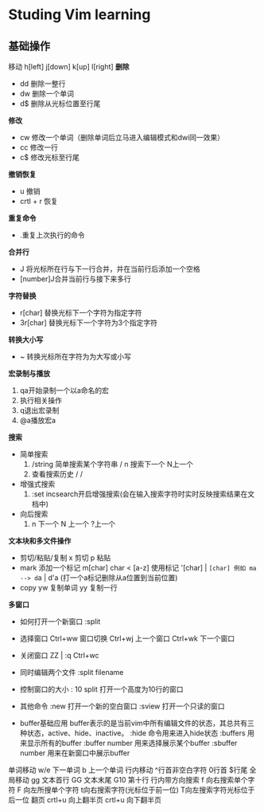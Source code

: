 # Studing Vim learning #

## 基础操作 ##

移动 h[left] j[down] k[up] l[right]
**删除** 

+ dd 删除一整行
+ dw 删除一个单词
+ d$ 删除从光标位置至行尾

**修改**

+ cw 修改一个单词（删除单词后立马进入编辑模式和dwi同一效果）
+ cc 修改一行
+ c$ 修改光标至行尾

**撤销恢复**

+ u 撤销
+ crtl + r 恢复

**重复命令**

+ .重复上次执行的命令

**合并行**

+ J 将光标所在行与下一行合并，并在当前行后添加一个空格
+ [number]J合并当前行与接下来多行

**字符替换**
+ r[char] 替换光标下一个字符为指定字符
+ 3r[char] 替换光标下一个字符为3个指定字符

**转换大小写**

+ ~ 转换光标所在字符为为大写或小写

**宏录制与播放**

1. qa开始录制一个以a命名的宏
2. 执行相关操作
3. q退出宏录制
4. @a播放宏a

**搜索**

+ 简单搜索
  1. /string 简单搜索某个字符串 /<Enter> n 搜索下一个 N上一个
  2. 查看搜索历史 /<up> /<down>
+ 增强式搜索
  1. :set incsearch开启增强搜索(会在输入搜索字符时实时反映搜索结果在文档中)
+ 向后搜索
  1. n 下一个 N 上一个 ?上一个
  
**文本块和多文件操作**

+ 剪切/粘贴/复制
  x 剪切 p 粘贴
+ mark
  添加一个标记 m[char] char < [a-z]
  使用标记 '[char] | `[char]
  例如 ma --> d`a | d'a (打一个a标记删除从a位置到当前位置)
+ copy
  yw 复制单词 yy 复制一行


**多窗口**

+ 如何打开一个新窗口
  :split
+ 选择窗口
  Ctrl+ww 窗口切换
  Ctrl+wj 上一个窗口
  Ctrl+wk 下一个窗口
+ 关闭窗口
  ZZ | :q
  Ctrl+wc
+ 同时编辑两个文件
  :split filename

+ 控制窗口的大小
  : 10 split 打开一个高度为10行的窗口
+ 其他命令
  :new 打开一个新的空白窗口
  :sview 打开一个只读的窗口
+ buffer基础应用
  buffer表示的是当前vim中所有编辑文件的状态，其总共有三种状态，active、hide、inactive。
  :hide 命令用来进入hide状态
  :buffers 用来显示所有的buffer
  :buffer number 用来选择展示某个buffer
  :sbuffer number 用来在新窗口中展示buffer


单词移动 w/e 下一单词 b 上一个单词
行内移动 ^行首非空白字符 0行首 $行尾
全局移动 gg 文本首行 GG 文本末尾 G10 第十行
行内带方向搜索 f 向右搜索单个字符 F 向左所搜单个字符 t向右搜索字符(光标位于前一位) T向左搜索字符光标位于后一位
翻页 crtl+u 向上翻半页 crtl+u 向下翻半页


